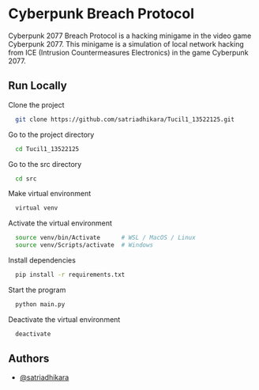 # Cyberpunk Breach Protocol

Cyberpunk 2077 Breach Protocol is a hacking minigame in the video game Cyberpunk 2077. This minigame is a simulation of local network hacking from ICE (Intrusion Countermeasures Electronics) in the game Cyberpunk 2077.

## Run Locally

Clone the project

```bash
  git clone https://github.com/satriadhikara/Tucil1_13522125.git
```

Go to the project directory

```bash
  cd Tucil1_13522125
```

Go to the src directory

```bash
  cd src
```

Make virtual environment

```bash
  virtual venv
```

Activate the virtual environment

```bash
  source venv/bin/Activate      # WSL / MacOS / Linux
  source venv/Scripts/activate  # Windows
```

Install dependencies

```bash
  pip install -r requirements.txt
```

Start the program

```bash
  python main.py
```

Deactivate the virtual environment

```bash
  deactivate
```

## Authors

- [@satriadhikara](https://www.github.com/satriadhikara)
